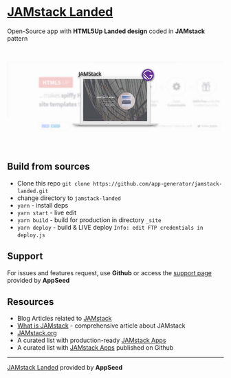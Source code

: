 # [JAMstack Landed](https://appseed.us/apps/jamstack/html5up-landed)

Open-Source app with **HTML5Up Landed design** coded in **JAMstack** pattern

<br />

![JAMstack Landed - App banner](https://github.com/app-generator/static/blob/master/products/html5up-landed.jpg?raw=true)

<br />

## Build from sources

 - Clone this repo `git clone https://github.com/app-generator/jamstack-landed.git`
 - change directory to `jamstack-landed`
 - `yarn` - install deps
 - `yarn start` - live edit
 - `yarn build` - build for production in directory `_site`
 - `yarn deploy` - build & LIVE deploy `Info: edit FTP credentials in deploy.js `

## Support

For issues and features request, use **Github** or access the [support page](https://appseed.us/support) provided by **AppSeed** 

## Resources
 - Blog Articles related to [JAMstack](https://blog.appseed.us/tag/jamstack/)
 - [What is JAMstack](https://blog.appseed.us/what-is-jamstack/) - comprehensive article about JAMstack
 - [JAMstack.org](https://jamstack.org/)
 - A curated list with production-ready [JAMstack Apps](https://appseed.us/apps/jamstack)
 - A curated list with [JAMstack Apps](https://github.com/jamstack-apps/jamstack) published on Github

---
[JAMstack Landed](https://appseed.us/apps/jamstack/html5up-landed) provided by **AppSeed**
